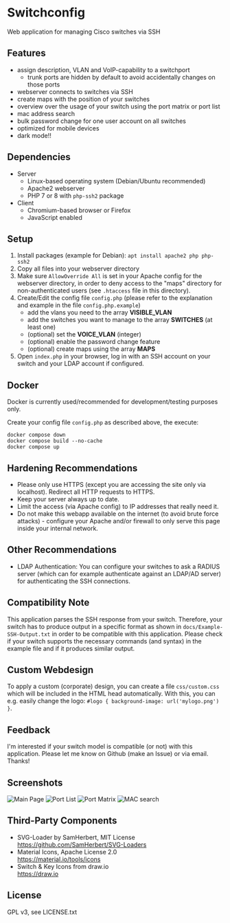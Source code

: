 # Switchconfig
Web application for managing Cisco switches via SSH

## Features
- assign description, VLAN and VoIP-capability to a switchport
  - trunk ports are hidden by default to avoid accidentally changes on those ports
- webserver connects to switches via SSH
- create maps with the position of your switches
- overview over the usage of your switch using the port matrix or port list
- mac address search
- bulk password change for one user account on all switches
- optimized for mobile devices
- dark mode!!

## Dependencies
- Server
  - Linux-based operating system (Debian/Ubuntu recommended)
  - Apache2 webserver
  - PHP 7 or 8 with `php-ssh2` package
- Client
  - Chromium-based browser or Firefox
  - JavaScript enabled

## Setup
1. Install packages (example for Debian): `apt install apache2 php php-ssh2`
2. Copy all files into your webserver directory
3. Make sure `AllowOverride All` is set in your Apache config for the webserver directory, in order to deny access to the "maps" directory for non-authenticated users (see `.htaccess` file in this directory).
4. Create/Edit the config file `config.php` (please refer to the explanation and example in the file `config.php.example`)
   - add the vlans you need to the array __VISIBLE_VLAN__
   - add the switches you want to manage to the array __SWITCHES__ (at least one)
   - (optional) set the __VOICE_VLAN__ (integer)
   - (optional) enable the password change feature
   - (optional) create maps using the array __MAPS__
5. Open `index.php` in your browser, log in with an SSH account on your switch and your LDAP account if configured.

## Docker
Docker is currently used/recommended for development/testing purposes only.

Create your config file `config.php` as described above, the execute:
```
docker compose down
docker compose build --no-cache
docker compose up
```

## Hardening Recommendations
- Please only use HTTPS (except you are accessing the site only via localhost). Redirect all HTTP requests to HTTPS.
- Keep your server always up to date.
- Limit the access (via Apache config) to IP addresses that really need it.
- Do not make this webapp available on the internet (to avoid brute force attacks) - configure your Apache and/or firewall to only serve this page inside your internal network.

## Other Recommendations
- LDAP Authentication: You can configure your switches to ask a RADIUS server (which can for example authenticate against an LDAP/AD server) for authenticating the SSH connections.

## Compatibility Note
This application parses the SSH response from your switch. Therefore, your switch has to produce output in a specific format as shown in `docs/Example-SSH-Output.txt` in order to be compatible with this application. Please check if your switch supports the necessary commands (and syntax) in the example file and if it produces similar output.

## Custom Webdesign
To apply a custom (corporate) design, you can create a file `css/custom.css` which will be included in the HTML head automatically. With this, you can e.g. easily change the logo: `#logo { background-image: url('mylogo.png') }`.

## Feedback
I'm interested if your switch model is compatible (or not) with this application. Please let me know on Github (make an Issue) or via email. Thanks!

## Screenshots
![Main Page](img/screenshot/main.png)
![Port List](img/screenshot/list.png)
![Port Matrix](img/screenshot/matrix.png)
![MAC search](img/screenshot/search.png)

## Third-Party Components
- SVG-Loader by SamHerbert, MIT License  
  https://github.com/SamHerbert/SVG-Loaders
- Material Icons, Apache License 2.0  
  https://material.io/tools/icons
- Switch & Key Icons from draw.io  
  https://draw.io

## License
GPL v3, see LICENSE.txt
